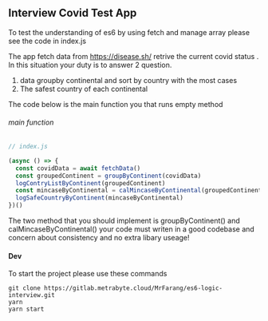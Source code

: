 ## Interview Covid Test App

To test the understanding of es6 by using fetch and manage array please see the code in index.js

The app fetch data from  https://disease.sh/ retrive the current covid status . In this situation your duty is to answer 2 question.
1. data groupby continental and sort by country with the most cases
2. The safest country of each continental

The code below is the main function you that runs empty method 
###### main function
```js
// index.js

(async () => {
  const covidData = await fetchData()
  const groupedContinent = groupByContinent(covidData)
  logContryListByContinent(groupedContinent)
  const mincaseByContinental = calMincaseByContinental(groupedContinent)
  logSafeCountryByContinent(mincaseByContinental)
})()
```

The two method that you should implement is groupByContinent() and calMincaseByContinental() your code must writen in a good codebase and concern about consistency and no extra libary useage! 

#### Dev
To start the project please use these commands

```$xslt
git clone https://gitlab.metrabyte.cloud/MrFarang/es6-logic-interview.git
yarn
yarn start
```
